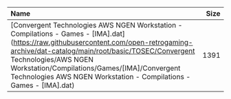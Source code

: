 |Name|Size|
|:---|---:|
|[Convergent Technologies AWS NGEN Workstation - Compilations - Games - [IMA].dat](https://raw.githubusercontent.com/open-retrogaming-archive/dat-catalog/main/root/basic/TOSEC/Convergent Technologies/AWS NGEN Workstation/Compilations/Games/[IMA]/Convergent Technologies AWS NGEN Workstation - Compilations - Games - [IMA].dat)|1391|
